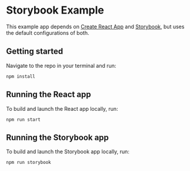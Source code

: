 # Storybook Example

This example app depends on [Create React App](https://reactjs.org/docs/create-a-new-react-app.html) and [Storybook](https://storybook.js.org/docs/react/get-started/install), but uses the default configurations of both. 

## Getting started

Navigate to the repo in your terminal and run:

```
npm install
```

## Running the React app

To build and launch the React app locally, run:

```
npm run start
```

## Running the Storybook app

To build and launch the Storybook app locally, run:

```
npm run storybook
```